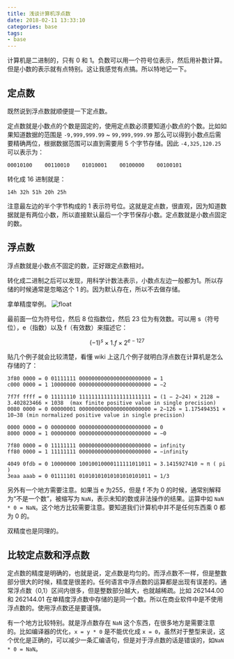 ```yaml
---
title: 浅谈计算机浮点数
date: 2018-02-11 13:33:10
categories: base
tags:
- base
---
```



计算机是二进制的，只有 0 和 1。负数可以用一个符号位表示，然后用补数计算。但是小数的表示就有点特别。这让我感觉有点搞。所以特地记一下。

## 定点数
既然说到浮点数就顺便提一下定点数。

定点数就是小数点的个数是固定的，使用定点数必须要知道小数点的个数。比如如果知道数据的范围是 `-9,999,999.99` ~ `99,999,999.99` 那么可以得到小数点后需要精确两位，根据数据范围可以直到需要用 5 个字节存储。因此 `-4,325,120.25` 可以表示为：
```
00010100    00110010    01010001    00100000    00100101
```

转化成 16 进制就是：
```
14h 32h 51h 20h 25h
```

注意最左边的半个字节构成的 1 表示符号位。这就是定点数，很直观，因为知道数据就是有两位小数，所以直接默认最后一个字节保存小数。定点数就是小数点固定的数。

## 浮点数
浮点数就是小数点不固定的数，正好跟定点数相对。

转化成二进制之后可以发现，用科学计数法表示，小数点左边一般都为1。所以存储的时候通常是忽略这个 1 的。因为默认存在，所以不去做存储。

拿单精度举例。
![float](http://p1pws2aca.bkt.clouddn.com/float.png)

最前面一位为符号位，然后 8 位指数位，然后 23 位为有效数。可以用 s（符号位），e（指数）以及 f（有效数）来描述它：

$$(-1)^s \times  1.f \times  2^{e-127}$$
<!-- ![float-math](http://p1pws2aca.bkt.clouddn.com/float-math.png) -->

贴几个例子就会比较清楚，看懂 wiki 上这几个例子就明白浮点数在计算机是怎么存储的了：
```
3f80 0000 = 0 01111111 00000000000000000000000 = 1
c000 0000 = 1 10000000 00000000000000000000000 = −2
```
```
7f7f ffff = 0 11111110 11111111111111111111111 = (1 − 2−24) × 2128 ≈ 3.402823466 × 1038  (max finite positive value in single precision)
0080 0000 = 0 00000001 00000000000000000000000 = 2−126 ≈ 1.175494351 × 10−38 (min normalized positive value in single precision)
```
```
0000 0000 = 0 00000000 00000000000000000000000 = 0
8000 0000 = 1 00000000 00000000000000000000000 = −0
```
```
7f80 0000 = 0 11111111 00000000000000000000000 = infinity
ff80 0000 = 1 11111111 00000000000000000000000 = −infinity
```
```
4049 0fdb = 0 10000000 10010010000111111011011 = 3.1415927410 ≈ π ( pi )
3eaa aaab = 0 01111101 01010101010101010101011 ≈ 1/3
```

另外有一个地方需要注意。如果当 e 为255，但是 f 不为 0 的时候，通常别解释为“不是一个数”，被缩写为 `NaN`，表示未知的数或非法操作的结果。运算中如 `NaN * 0 = NaN`。这个地方比较需要注意。要知道我们计算机中并不是任何东西乘 0 都为 0 的。

双精度也是同理的。

## 比较定点数和浮点数
定点数的精度是明确的，也就是说，定点数是均匀的。而浮点数不一样，但是整数部分很大的时候，精度是很差的。任何语言中浮点数的运算都是出现有误差的。通常浮点数（0,1）区间内很多，但是整数部分越大，也就越稀疏。比如 262144.00 和 262144.01 在单精度浮点数中存储的是同一个数。所以在商业软件中是不使用浮点数的。使用浮点数还是要谨慎。

有一个地方比较特别。就是浮点数存在 `NaN` 这个东西，在很多地方是需要注意的。比如编译器的优化，`x = y * 0` 是不能优化成 `x = 0`，虽然对于整型来说，这个优化是正确的，可以减少一条汇编语句，但是对于浮点数的话是错误的，如`NaN * 0 = NaN`。